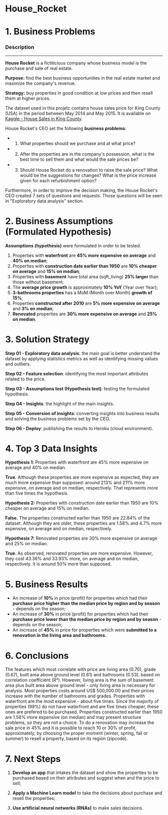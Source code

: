 # House_Rocket

# 1. Business Problems

### Description
---
**House Rocket** is a fictiticious company whose business model is the purchase and sale of real estate.

**Purpose:** find the best business opportunities in the real estate market and maximize the company's revenue. 

**Strategy:** buy properties in good condition at low prices and then resell them at higher prices. 

The dataset used in this projetc contains house sales price for King County (USA) in the period between May 2014 and May 2015. It is available on [Kaggle - House Sales in King County](https://www.kaggle.com/harlfoxem/housesalesprediction). 

House Rocket's CEO set the following **business problems**:
- 1. What properties should we purchase and at what price?
- 2. After the properties are in the company's possession, what is the best time to sell them and what would the sale prices be?
- 3. Should House Rocket do a renovation to raise the sale price? What would be the suggestions for changes? What is the price increase given for each refurbishment option?

Furthermore, in order to improve the decision making, the House Rocket's CEO created 7 sets of questions and requests. Those questions will be seen in "Exploratory data analysis" section.

# 2. Business Assumptions (Formulated Hypothesis)

**Assumptions (hypothesis)** were formulated in order to be tested.

  1. Properties with **waterfront** are **45% more expensive on average** and **40% on median**;
  2. Properties with **construction date earlier than 1950** are **10% cheaper on average** and **15% on median**;  
  3. Properties with **basement** have total area (sqft_living) **25% larger** than those without basement;
  4. The **average price growth** is approximately **10% YoY** (Year over Year); 
  5. **3-bathrooms properties** has a MoM (Month over Month) **growth of 15%**;
  6. Properties **constructed after 2010** are **5% more expensive on average** and **3% on median**;
  7. **Renovated** properties are **30% more expensive on average** and **25% on median**. 

# 3. Solution Strategy

**Step 01 - Exploratory data analysis**: the main goal is better understand the dataset by applying statistics metrics as well as identifying missing values and outliers.

**Step 02 - Feature selection**: identifying the most important attributes related to the price.

**Step 03 - Assumptions test (Hypothesis test)**: testing the formulated hypothesis.

**Step 04 - Insights**: the highlight of the main insights.

**Step 05 - Conversion of insights**: converting insights into business results and solving the business problems set by the CEO.

**Step 06 - Deploy**: publishing the results to Heroku (cloud environment).

# 4. Top 3 Data Insights

**Hypothesis 1:** Properties with waterfront are 45% more expensive on average and 40% on median.

**True.** Although these properties are more expensive as expected, they are much more expensive than supposed: around 213% and 211% more expensive, on average and on median, respectively. That represents more than five times the hypothesis.

**Hypothesis 2:** Properties with construction date earlier than 1950 are 10% cheaper on average and 15% on median.

**False.** The properties constructed earlier than 1950 are 22.84% of the dataset. Although they are older, these properties are 1.58% and 4.7% more expensive, on average and on median, respectively.

**Hypothesis 7:** Renovated properties are 30% more expensive on average and 25% on median.

**True**. As observed, renovated properties are more expensive. However, they cost 43.36% and 33.93% more, on average and on median, respectively. It is around 50% more than supposed.

# 5. Business Results

- An increase of **10%** in price (profit) for properties which had their **purchase price higher than the median price by region and by season** - depends on the season;
- An increase of **30%** in price (profit) for properties which had their **purchase price lower than the median price by region and by season** - depends on the season;
- An increase of **45%** in price for properties which were **submitted to a renovation in the living area and bathrooms**.

# 6. Conclusions 

The features which most correlate with price are living area (0.70), grade (0.67), built area above ground level (0.61) and bathrooms (0.53), based on correlation coefficient (R²). However, living area is the sum of basement area plus built area above ground level - only living area is necessary for analysis. Most properties costs around US$ 500,000.00 and their prices increase with the number of bathrooms and grades. Properties with waterfront are the most expensive - about five times. Since the majority of properties (99%) do not have waterfront and are five times cheaper, these ones are prefered to be purchased. Properties constructed earlier than 1950 are 1.58% more expensive (on median) and may present structure problems, so they are not a choice. To do a renovation may increase the sale price in 45% and it is possible to reach 10 or 30% of profit, approximately, by choosing the proper moment (winter, spring, fall or summer) to resell a property, based on its region (zipcode).

# 7. Next Steps

1. **Develop an app** that intakes the dataset and show the properties to be purchased based on their attributes and suggest when and the price to sell;

2. **Apply a Machine Learn model** to take the decisions about purchase and resell the properties;

3. **Use artificial neural networks (RNAs)** to make sales decisions. 
